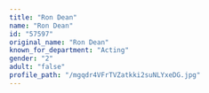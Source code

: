 ```yaml
---
title: "Ron Dean"
name: "Ron Dean"
id: "57597"
original_name: "Ron Dean"
known_for_department: "Acting"
gender: "2"
adult: "false"
profile_path: "/mgqdr4VFrTVZatkki2suNLYxeDG.jpg"
---
```

